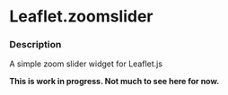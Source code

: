 Leaflet.zoomslider
==================

### Description
A simple zoom slider widget for Leaflet.js

__This is work in progress. Not much to see here for now.__